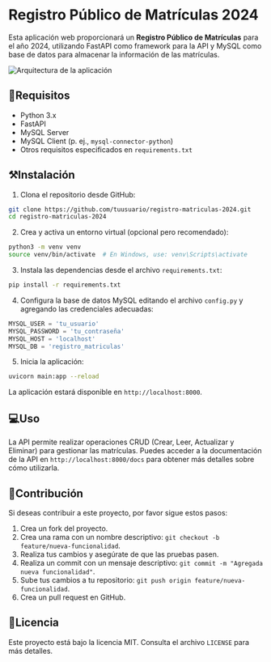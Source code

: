 # Registro Público de Matrículas 2024

Esta aplicación web proporcionará un **Registro Público de Matrículas** para el año 2024, utilizando FastAPI como framework para la API y MySQL como base de datos para almacenar la información de las matrículas.

<image src="https://res.cloudinary.com/rodpoblete/image/upload/v1697132889/fast-api.drawio_afnvze.png" alt="Arquitectura de la aplicación" caption="Arquitectura general de la aplicación">

## 📄Requisitos

- Python 3.x
- FastAPI
- MySQL Server
- MySQL Client (p. ej., `mysql-connector-python`)
- Otros requisitos especificados en `requirements.txt`

## ⚒️Instalación

1. Clona el repositorio desde GitHub:

```bash
git clone https://github.com/tuusuario/registro-matriculas-2024.git
cd registro-matriculas-2024
```

2. Crea y activa un entorno virtual (opcional pero recomendado):

```bash
python3 -m venv venv
source venv/bin/activate  # En Windows, use: venv\Scripts\activate
```

3. Instala las dependencias desde el archivo `requirements.txt`:

```bash
pip install -r requirements.txt
```

4. Configura la base de datos MySQL editando el archivo `config.py` y agregando las credenciales adecuadas:

```python
MYSQL_USER = 'tu_usuario'
MYSQL_PASSWORD = 'tu_contraseña'
MYSQL_HOST = 'localhost'
MYSQL_DB = 'registro_matriculas'
```

5. Inicia la aplicación:

```bash
uvicorn main:app --reload
```

La aplicación estará disponible en `http://localhost:8000`.

## 💻Uso

La API permite realizar operaciones CRUD (Crear, Leer, Actualizar y Eliminar) para gestionar las matrículas. Puedes acceder a la documentación de la API en `http://localhost:8000/docs` para obtener más detalles sobre cómo utilizarla.

## 🤝Contribución

Si deseas contribuir a este proyecto, por favor sigue estos pasos:

1. Crea un fork del proyecto.
2. Crea una rama con un nombre descriptivo: `git checkout -b feature/nueva-funcionalidad`.
3. Realiza tus cambios y asegúrate de que las pruebas pasen.
4. Realiza un commit con un mensaje descriptivo: `git commit -m "Agregada nueva funcionalidad"`.
5. Sube tus cambios a tu repositorio: `git push origin feature/nueva-funcionalidad`.
6. Crea un pull request en GitHub.

## 🔎Licencia

Este proyecto está bajo la licencia MIT. Consulta el archivo `LICENSE` para más detalles.
